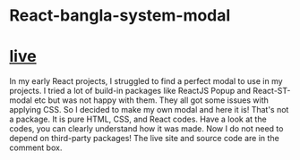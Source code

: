 # React-bangla-system-modal
# [live](https://react-easy-modal-with-html-css.netlify.app/)


In my early React projects, I struggled to find a perfect modal to use in my projects. I tried a lot of build-in packages like ReactJS Popup and React-ST-modal etc but was not happy with them. They all got some issues with applying CSS. So I decided to make my own modal and here it is!
That's not a package. It is pure HTML, CSS, and React codes. Have a look at the codes, you can clearly understand how it was made.
Now I do not need to depend on third-party packages!
The live site and source code are in the comment box.
